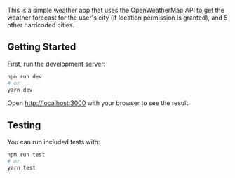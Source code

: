This is a simple weather app that uses the OpenWeatherMap API to get the weather forecast for the user's city (if location permission is granted), and 5 other hardcoded cities.

## Getting Started

First, run the development server:

```bash
npm run dev
# or
yarn dev
```

Open [http://localhost:3000](http://localhost:3000) with your browser to see the result.

## Testing

You can run included tests with:

```bash
npm run test
# or
yarn test
```
